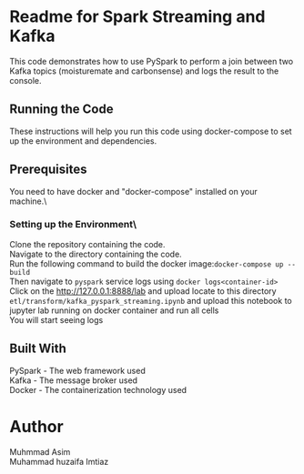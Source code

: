 # Readme for Spark Streaming and Kafka
This code demonstrates how to use PySpark to perform a join between two Kafka topics (moisturemate and carbonsense) and logs the result to the console.


## Running the Code
These instructions will help you run this code using docker-compose to set up the environment and dependencies.
## Prerequisites
You need to have docker and "docker-compose" installed on your machine.\
### Setting up the Environment\
Clone the repository containing the code.\
Navigate to the directory containing the code.\
Run the following command to build the docker image:```docker-compose up --build```\
Then navigate to ```pyspark``` service logs using ```docker logs<container-id>```\
Click on the http://127.0.0.1:8888/lab and upload locate to this directory ```etl/transform/kafka_pyspark_streaming.ipynb``` and upload this notebook to jupyter lab running on docker container and run all cells\
You will start seeing logs
## Built With
PySpark - The web framework used\
Kafka - The message broker used\
Docker - The containerization technology used
# Author
Muhmmad Asim\
Muhammad huzaifa Imtiaz
